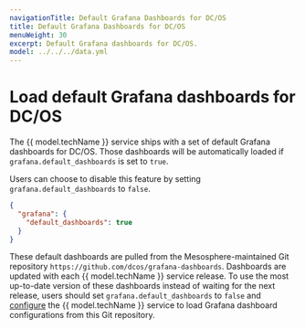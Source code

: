 ```yaml
---
navigationTitle: Default Grafana Dashboards for DC/OS
title: Default Grafana Dashboards for DC/OS
menuWeight: 30
excerpt: Default Grafana dashboards for DC/OS.
model: ../../../data.yml
---
```


# Load default Grafana dashboards for DC/OS

The {{ model.techName }} service ships with a set of default Grafana dashboards for DC/OS.
Those dashboards will be automatically loaded if `grafana.default_dashboards` is set to `true`.

Users can choose to disable this feature by setting `grafana.default_dashboards` to `false`.

```json
{
  "grafana": {
    "default_dashboards": true
  }
}
```

These default dashboards are pulled from the Mesosphere-maintained Git repository `https://github.com/dcos/grafana-dashboards`.
Dashboards are updated with each {{ model.techName }} service release.
To use the most up-to-date version of these dashboards instead of waiting for the next release, users should set `grafana.default_dashboards` to `false` and [configure](../dashboard-configs) the {{ model.techName }} service to load Grafana dashboard configurations from this Git repository.
